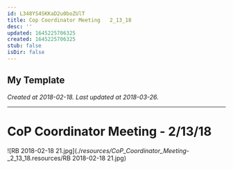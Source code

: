 ```yaml
---
id: L348YS4SKKaD2u0boZUlT
title: Cop Coordinator Meeting   2_13_18
desc: ''
updated: 1645225706325
created: 1645225706325
stub: false
isDir: false
---
```

My Template
---

_Created at 2018-02-18._
_Last updated at 2018-03-26._




---

# CoP Coordinator Meeting - 2/13/18


![RB 2018-02-18 21.jpg](./_resources/CoP_Coordinator_Meeting_-_2_13_18.resources/RB 2018-02-18 21.jpg)

